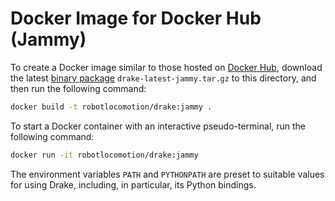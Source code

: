# Docker Image for Docker Hub (Jammy)

To create a Docker image similar to those hosted on
[Docker Hub](https://hub.docker.com/r/robotlocomotion/drake), download the
latest [binary package](https://drake.mit.edu/from_binary.html)
`drake-latest-jammy.tar.gz` to this directory, and then run the following
command:

```bash
docker build -t robotlocomotion/drake:jammy .
```

To start a Docker container with an interactive pseudo-terminal, run the
following command:

```bash
docker run -it robotlocomotion/drake:jammy
```

The environment variables `PATH` and `PYTHONPATH` are preset to suitable values
for using Drake, including, in particular, its Python bindings.
